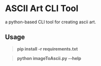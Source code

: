 # ASCII Art CLI Tool

a python-based CLI tool for creating ascii art.

## Usage

> **pip install -r requirements.txt**

> **python imageToAscii.py --help**
